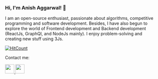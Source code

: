 ### Hi, I'm Anish Aggarwal! 👋


I am an open-source enthusiast, passionate about algorithms, competitive programming and software development. Besides, I have also begun to explore the world of Frontend development and Backend development (ReactJs, GraphQl, and NodeJs mainly). I enjoy problem-solving and creating new stuff using 3Js.

[![HitCount](http://hits.dwyl.com/anishagg17.svg)](http://hits.dwyl.com/anishagg17)



Contact me:

<a align="left" href="https://www.facebook.com/anish1712/">
<img " width="30" height="30" src="https://user-images.githubusercontent.com/43617894/87023546-79a18c00-c1f5-11ea-8c24-ca718111d084.png">
</a>

<a align="right" style="margin:'0px 15px'" href="https://www.linkedin.com/in/anish1712/">
<img  width="30" height="30" src="https://user-images.githubusercontent.com/43617894/87023444-570f7300-c1f5-11ea-88ec-9042bb6889ee.png">
</a>

<!---
<a align="center" href="https://api.whatsapp.com/send?phone=919882061709">
  <img width="30" height="30" src="https://user-images.githubusercontent.com/43617894/87023392-45c66680-c1f5-11ea-9a1c-e0b71b6c59a4.png">
</a>
--->
